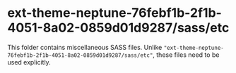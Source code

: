 # ext-theme-neptune-76febf1b-2f1b-4051-8a02-0859d01d9287/sass/etc

This folder contains miscellaneous SASS files. Unlike `"ext-theme-neptune-76febf1b-2f1b-4051-8a02-0859d01d9287/sass/etc"`, these files
need to be used explicitly.

